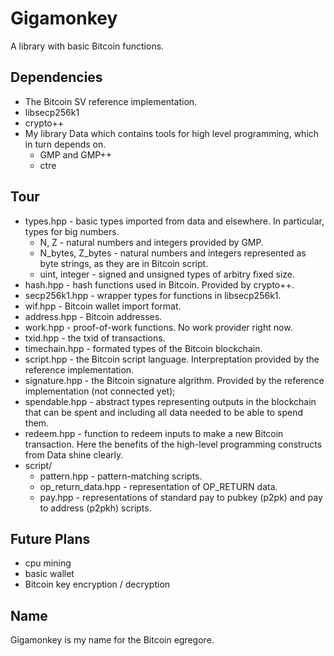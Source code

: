 # Gigamonkey

A library with basic Bitcoin functions. 

## Dependencies

* The Bitcoin SV reference implementation. 
* libsecp256k1
* crypto++
* My library Data which contains tools for high level programming, which in turn depends on.
    * GMP and GMP++
    * ctre

## Tour

* types.hpp - basic types imported from data and elsewhere. In particular, types for big numbers. 
    * N, Z - natural numbers and integers provided by GMP. 
    * N_bytes, Z_bytes - natural numbers and integers represented as byte strings, as they are in
      Bitcoin script.
    * uint, integer - signed and unsigned types of arbitry fixed size. 
* hash.hpp - hash functions used in Bitcoin. Provided by crypto++. 
* secp256k1.hpp - wrapper types for functions in libsecp256k1. 
* wif.hpp - Bitcoin wallet import format. 
* address.hpp - Bitcoin addresses. 
* work.hpp - proof-of-work functions. No work provider right now. 
* txid.hpp - the txid of transactions. 
* timechain.hpp - formated types of the Bitcoin blockchain. 
* script.hpp - the Bitcoin script language. Interpreptation provided by the reference implementation. 
* signature.hpp - the Bitcoin signature algrithm. Provided by the reference implementation (not connected yet);
* spendable.hpp - abstract types representing outputs in the blockchain that can be spent and including all data
  needed to be able to spend them. 
* redeem.hpp - function to redeem inputs to make a new Bitcoin transaction. Here the benefits of 
  the high-level programming constructs from Data shine clearly. 
* script/
    * pattern.hpp - pattern-matching scripts.
    * op_return_data.hpp - representation of OP_RETURN data.
    * pay.hpp - representations of standard pay to pubkey (p2pk) and pay to address (p2pkh) scripts. 

## Future Plans

* cpu mining
* basic wallet
* Bitcoin key encryption / decryption

## Name

Gigamonkey is my name for the Bitcoin egregore. 
